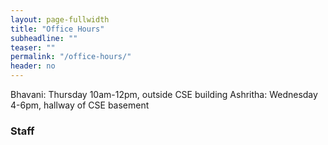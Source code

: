 ```yaml
---
layout: page-fullwidth
title: "Office Hours"
subheadline: ""
teaser: ""
permalink: "/office-hours/"
header: no
---
```

Bhavani: Thursday 10am-12pm, outside CSE building
Ashritha: Wednesday 4-6pm, hallway of CSE basement
### Staff

<style>
          #main_rect {
              max-width: 650px;
          }
          .photo {
            width: 100%
          }
          .person {
            width: 21%;
            margin-right: 5.25%;
            float: left;
          }
          .right {
              margin-right: 0;
          }
          .name {
              padding-top: 5px;
              padding-bottom: 15px;
              text-align: center;
          }
</style>
